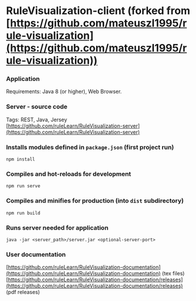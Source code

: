 # RuleVisualization-client (forked from [https://github.com/mateuszl1995/rule-visualization](https://github.com/mateuszl1995/rule-visualization))

### Application
Requirements: Java 8 (or higher), Web Browser.

### Server - source code
Tags: REST, Java, Jersey
<br>
[https://github.com/ruleLearn/RuleVisualization-server](https://github.com/ruleLearn/RuleVisualization-server)

### Installs modules defined in `package.json` (first project run)
```
npm install
```

### Compiles and hot-reloads for development
```
npm run serve
```

### Compiles and minifies for production (into `dist` subdirectory)
```
npm run build
```

### Runs server needed for application
```
java -jar <server_path>/server.jar <optional-server-port>
```

### User documentation
[https://github.com/ruleLearn/RuleVisualization-documentation](https://github.com/ruleLearn/RuleVisualization-documentation) (tex files)
<br>
[https://github.com/ruleLearn/RuleVisualization-documentation/releases](https://github.com/ruleLearn/RuleVisualization-documentation/releases) (pdf releases)
